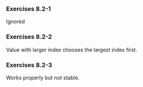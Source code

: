 ### Exercises 8.2-1
Ignored

### Exercises 8.2-2
Value with larger index chooses the largest index first.

### Exercises 8.2-3
Works properly but not stable.

